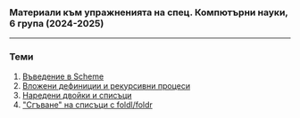 ### Материали към упражненията на спец. Компютърни науки, 6 група (2024-2025)
---

### Теми
1. [Въведение в Scheme](./01)
2. [Вложени дефиниции и рекурсивни процеси](./02)
3. [Наредени двойки и списъци](./03)
4. ["Сгъване" на списъци с foldl/foldr](./04)
<!-- 5. [apply и функции на много аргументи] -->

<!-- ### Други -->
<!-- - [Допълнителни задачи](./more-problems) -->
